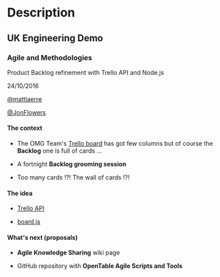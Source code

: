 # Description

## UK Engineering Demo

### Agile and Methodologies

Product Backlog refinement with Trello API and Node.js

24/10/2016

[@mattiaerre](https://twitter.com/mattiaerre)

[@JonFlowers](https://twitter.com/jonflowers)

#### The context

- The OMG Team's [Trello board](https://trello.com/b/BrRqwm8E/omg-global-offers-and-international-growth) has got few columns but of course the **Backlog** one is full of cards ...

- A fortnight **Backlog grooming session**

- Too many cards !?! The wall of cards !?!

#### The idea

- [Trello API](https://developers.trello.com/advanced-reference)

- [board.js](https://github.com/mattiaerre/ot-playground/blob/master/src/trello/board.js)

#### What's next (proposals)

- **Agile Knowledge Sharing** wiki page

- GitHub repository with **OpenTable Agile Scripts and Tools**